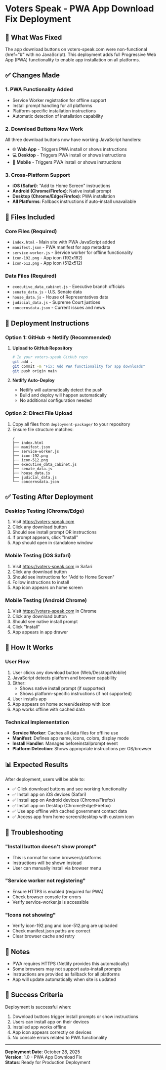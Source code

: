 # Voters Speak - PWA App Download Fix Deployment

## 🎯 What Was Fixed

The app download buttons on voters-speak.com were non-functional (href="#" with no JavaScript). This deployment adds full Progressive Web App (PWA) functionality to enable app installation on all platforms.

## ✅ Changes Made

### 1. **PWA Functionality Added**
- Service Worker registration for offline support
- Install prompt handling for all platforms
- Platform-specific installation instructions
- Automatic detection of installation capability

### 2. **Download Buttons Now Work**
All three download buttons now have working JavaScript handlers:
- 🌐 **Web App** - Triggers PWA install or shows instructions
- 💻 **Desktop** - Triggers PWA install or shows instructions  
- 📱 **Mobile** - Triggers PWA install or shows instructions

### 3. **Cross-Platform Support**
- **iOS (Safari)**: "Add to Home Screen" instructions
- **Android (Chrome/Firefox)**: Native install prompt
- **Desktop (Chrome/Edge/Firefox)**: PWA installation
- **All Platforms**: Fallback instructions if auto-install unavailable

## 📁 Files Included

### Core Files (Required)
- `index.html` - Main site with PWA JavaScript added
- `manifest.json` - PWA manifest for app metadata
- `service-worker.js` - Service worker for offline functionality
- `icon-192.png` - App icon (192x192)
- `icon-512.png` - App icon (512x512)

### Data Files (Required)
- `executive_data_cabinet.js` - Executive branch officials
- `senate_data.js` - U.S. Senate data
- `house_data.js` - House of Representatives data
- `judicial_data.js` - Supreme Court justices
- `concernsdata.json` - Current issues and news

## 🚀 Deployment Instructions

### Option 1: GitHub → Netlify (Recommended)

1. **Upload to GitHub Repository**
   ```bash
   # In your voters-speak GitHub repo
   git add .
   git commit -m "Fix: Add PWA functionality for app downloads"
   git push origin main
   ```

2. **Netlify Auto-Deploy**
   - Netlify will automatically detect the push
   - Build and deploy will happen automatically
   - No additional configuration needed

### Option 2: Direct File Upload

1. Copy all files from `deployment-package/` to your repository
2. Ensure file structure matches:
   ```
   /
   ├── index.html
   ├── manifest.json
   ├── service-worker.js
   ├── icon-192.png
   ├── icon-512.png
   ├── executive_data_cabinet.js
   ├── senate_data.js
   ├── house_data.js
   ├── judicial_data.js
   └── concernsdata.json
   ```

## ✅ Testing After Deployment

### Desktop Testing (Chrome/Edge)
1. Visit https://voters-speak.com
2. Click any download button
3. Should see install prompt OR instructions
4. If prompt appears, click "Install"
5. App should open in standalone window

### Mobile Testing (iOS Safari)
1. Visit https://voters-speak.com in Safari
2. Click any download button
3. Should see instructions for "Add to Home Screen"
4. Follow instructions to install
5. App icon appears on home screen

### Mobile Testing (Android Chrome)
1. Visit https://voters-speak.com in Chrome
2. Click any download button
3. Should see native install prompt
4. Click "Install"
5. App appears in app drawer

## 🔧 How It Works

### User Flow
1. User clicks any download button (Web/Desktop/Mobile)
2. JavaScript detects platform and browser capability
3. Either:
   - Shows native install prompt (if supported)
   - Shows platform-specific instructions (if not supported)
4. User installs app
5. App appears on home screen/desktop with icon
6. App works offline with cached data

### Technical Implementation
- **Service Worker**: Caches all data files for offline use
- **Manifest**: Defines app name, icons, colors, display mode
- **Install Handler**: Manages beforeinstallprompt event
- **Platform Detection**: Shows appropriate instructions per OS/browser

## 📊 Expected Results

After deployment, users will be able to:
- ✅ Click download buttons and see working functionality
- ✅ Install app on iOS devices (Safari)
- ✅ Install app on Android devices (Chrome/Firefox)
- ✅ Install app on Desktop (Chrome/Edge/Firefox)
- ✅ Use app offline with cached government contact data
- ✅ Access app from home screen/desktop with custom icon

## 🐛 Troubleshooting

### "Install button doesn't show prompt"
- This is normal for some browsers/platforms
- Instructions will be shown instead
- User can manually install via browser menu

### "Service worker not registering"
- Ensure HTTPS is enabled (required for PWA)
- Check browser console for errors
- Verify service-worker.js is accessible

### "Icons not showing"
- Verify icon-192.png and icon-512.png are uploaded
- Check manifest.json paths are correct
- Clear browser cache and retry

## 📝 Notes

- PWA requires HTTPS (Netlify provides this automatically)
- Some browsers may not support auto-install prompts
- Instructions are provided as fallback for all platforms
- App will update automatically when site is updated

## 🎉 Success Criteria

Deployment is successful when:
1. Download buttons trigger install prompts or show instructions
2. Users can install app on their devices
3. Installed app works offline
4. App icon appears correctly on devices
5. No console errors related to PWA functionality

---

**Deployment Date**: October 28, 2025  
**Version**: 1.0 - PWA App Download Fix  
**Status**: Ready for Production Deployment
